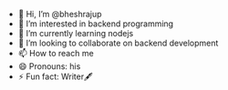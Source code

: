 - 👋 Hi, I’m @bheshrajup
- 👀 I’m interested in backend programming 
- 🌱 I’m currently learning nodejs
- 💞️ I’m looking to collaborate on backend development
- 📫 How to reach me 
- 😄 Pronouns: his
- ⚡ Fun fact: Writer🖋️

<!---
bheshrajup/bheshrajup is a ✨ special ✨ repository because its `README.md` (this file) appears on your GitHub profile.
You can click the Preview link to take a look at your changes.
--->
